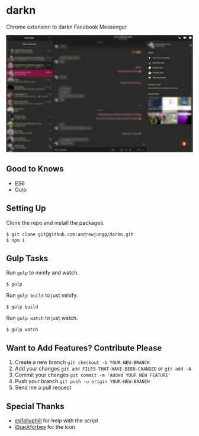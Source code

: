 # darkn
Chrome extension to darkn Facebook Messenger

![alt text](dist/img/darknscreenshot.png "darkn Preview Screenshot")

## Good to Knows
+ ES6
+ Gulp

## Setting Up
Clone the repo and install the packages.
```
$ git clone git@github.com:andrewjungg/darkn.git
$ npm i
```

## Gulp Tasks
Run ```gulp``` to minify and watch.
```
$ gulp
```

Run ```gulp build``` to just minify.
```
$ gulp build
```

Run ```gulp watch``` to just watch.
```
$ gulp watch
```

## Want to Add Features? Contribute Please
1. Create a new branch ```git checkout -b YOUR-NEW-BRANCH```
2. Add your changes ```git add FILES-THAT-HAVE-BEEN-CHANGED``` or ```git add -A```
3. Commit your changes ```git commit -m 'Added YOUR NEW FEATURE'```
4. Push your branch ```git push -u origin YOUR-NEW-BRANCH```
5. Send me a pull request

## Special Thanks
+ [@ifalluphill](https://github.com/iFallUpHill) for help with the script
+ [@jackforbes](https://github.com/JackForbes) for the icon
